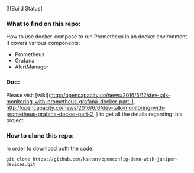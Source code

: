 [![Build Status]

### What to find on this repo:   

How to use docker-compose to run Prometheus in an docker environment. It covers various components:
- Prometheus 
- Grafana 
- AlertManager


### Doc: 
Please visit [wiki](http://opencapacity.co/news/2016/5/12/dev-talk-monitoring-with-prometheus-grafana-docker-part-1, http://opencapacity.co/news/2016/6/6/dev-talk-monitoring-with-prometheus-grafana-docker-part-2, ) to get all the details regarding this project.  


### How to clone this repo:
In order to download both the code: 
```
git clone https://github.com/ksator/openconfig-demo-with-juniper-devices.git
```
